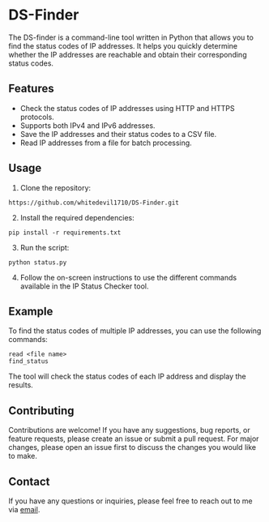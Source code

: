 # DS-Finder

The DS-finder is a command-line tool written in Python that allows you to find the status codes of IP addresses. It helps you quickly determine whether the IP addresses are reachable and obtain their corresponding status codes.

## Features

- Check the status codes of IP addresses using HTTP and HTTPS protocols.
- Supports both IPv4 and IPv6 addresses.
- Save the IP addresses and their status codes to a CSV file.
- Read IP addresses from a file for batch processing.

## Usage

1. Clone the repository:
```
https://github.com/whitedevil1710/DS-Finder.git
```


2. Install the required dependencies:
```
pip install -r requirements.txt
```


3. Run the script:
```
python status.py
```

4. Follow the on-screen instructions to use the different commands available in the IP Status Checker tool.

## Example

To find the status codes of multiple IP addresses, you can use the following commands:
```
read <file name>
find_status
```

The tool will check the status codes of each IP address and display the results.

## Contributing

Contributions are welcome! If you have any suggestions, bug reports, or feature requests, please create an issue or submit a pull request. For major changes, please open an issue first to discuss the changes you would like to make.


## Contact

If you have any questions or inquiries, please feel free to reach out to me via [email](mailto:vipinvenu4a4@gmail.com).
